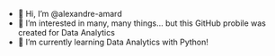 - 👋 Hi, I’m @alexandre-amard
- 👀 I’m interested in many, many things... but this GitHub probile was created for Data Analytics
- 🌱 I’m currently learning Data Analytics with Python!

<!---
alexandre-amard/alexandre-amard is a ✨ special ✨ repository because its `README.md` (this file) appears on your GitHub profile.
You can click the Preview link to take a look at your changes.
--->
